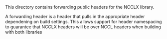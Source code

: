 This directory contains forwarding public headers for the NCCLX library.

A forwarding header is a header that pulls in the appropriate header dependening on build settings.
This allows support for header namespacing to guarantee that NCCLX headers will be over NCCL headers when building with both libraries
